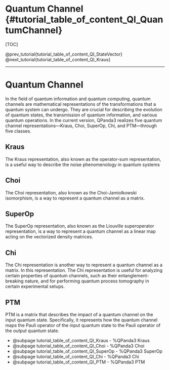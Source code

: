 Quantum Channel  {#tutorial_table_of_content_QI_QuantumChannel}
=============================================================================

[TOC]

@prev_tutorial{tutorial_table_of_content_QI_StateVector}
@next_tutorial{tutorial_table_of_content_QI_Kraus}

-------------------------------------------------------------------------------------------------------------------------------

# Quantum Channel

In the field of quantum information and quantum computing, quantum channels are mathematical representations of the transformations that a quantum system can undergo. They are crucial for describing the evolution of quantum states, the transmission of quantum information, and various quantum operations. In the current version, QPanda3 realizes five quantum channel representations—Kraus, Choi, SuperOp, Chi, and PTM—through five classes.

## Kraus

The Kraus representation, also known as the operator-sum representation, is a useful way to describe the noise phenomenology in quantum systems

## Choi

The Choi representation, also known as the Choi-Jamiolkowski isomorphism, is a way to represent a quantum channel as a matrix. 

## SuperOp

The SuperOp representation, also known as the Liouville superoperator representation, is a way to represent a quantum channel as a linear map acting on the vectorized density matrices.

## Chi

The Chi representation is another way to represent a quantum channel as a matrix. In this representation. The Chi representation is useful for analyzing certain properties of quantum channels, such as their entanglement-breaking nature, and for performing quantum process tomography in certain experimental setups.

## PTM

PTM is a matrix that describes the impact of a quantum channel on the input quantum state. Specifically, it represents how the quantum channel maps the Pauli operator of the input quantum state to the Pauli operator of the output quantum state.

- @subpage tutorial_table_of_content_QI_Kraus - %QPanda3 Kraus
- @subpage tutorial_table_of_content_QI_Choi - %QPanda3 Choi
- @subpage tutorial_table_of_content_QI_SuperOp - %QPanda3 SuperOp
- @subpage tutorial_table_of_content_QI_Chi - %QPanda3 Chi
- @subpage tutorial_table_of_content_QI_PTM - %QPanda3 PTM